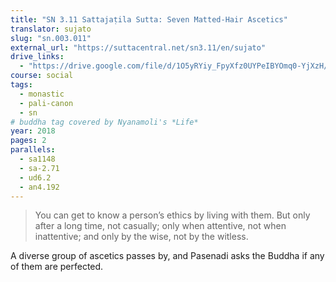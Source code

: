```yaml
---
title: "SN 3.11 Sattajaṭila Sutta: Seven Matted-Hair Ascetics"
translator: sujato
slug: "sn.003.011"
external_url: "https://suttacentral.net/sn3.11/en/sujato"
drive_links:
  - "https://drive.google.com/file/d/1O5yRYiy_FpyXfz0UYPeIBYOmq0-YjXzH/view?usp=drivesdk"
course: social
tags:
  - monastic
  - pali-canon
  - sn
# buddha tag covered by Nyanamoli's *Life*
year: 2018
pages: 2
parallels:
  - sa1148
  - sa-2.71
  - ud6.2
  - an4.192
---
```


> You can get to know a person’s ethics by living with them. But only after a long time, not casually; only when attentive, not when inattentive; and only by the wise, not by the witless.

A diverse group of ascetics passes by, and Pasenadi asks the Buddha if any of them are perfected.
